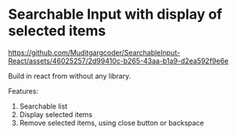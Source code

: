 # Searchable Input with display of selected items

https://github.com/Muditgargcoder/SearchableInput-React/assets/46025257/2d99410c-b265-43aa-b1a9-d2ea592f9e6e

Build in react from without any library.

Features:
1. Searchable list
2. Display selected items
3. Remove selected items, using close button or backspace
